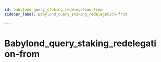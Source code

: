 ```yaml
---
id: babylond_query_staking_redelegation-from
sidebar_label: Babylond_query_staking_redelegation-from

---
```


# Babylond_query_staking_redelegation-from